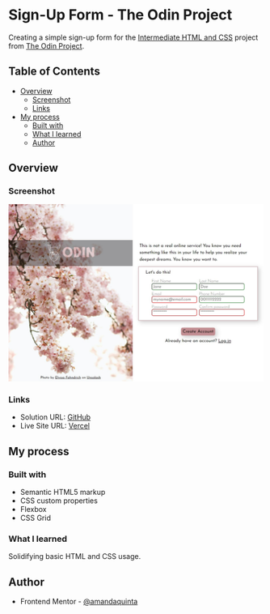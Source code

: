 # Sign-Up Form - The Odin Project

Creating a simple sign-up form for the [Intermediate HTML and CSS](https://www.theodinproject.com/lessons/node-path-intermediate-html-and-css-sign-up-form) project from [The Odin Project](https://www.theodinproject.com).

## Table of Contents

- [Overview](#overview)
    - [Screenshot](#screenshot)
    - [Links](#links)
- [My process](#my-process)
    - [Built with](#built-with)
    - [What I learned](#what-i-learned)
    - [Author](#author)

## Overview

### Screenshot

![](Screenshot.jpg)


### Links

- Solution URL: [GitHub](https://github.com/amandaquinta/sign-up-form)
- Live Site URL: [Vercel]()


## My process

### Built with

- Semantic HTML5 markup
- CSS custom properties
- Flexbox
- CSS Grid


### What I learned

Solidifying basic HTML and CSS usage.

## Author

- Frontend Mentor - [@amandaquinta](https://www.frontendmentor.io/profile/amandaquinta)